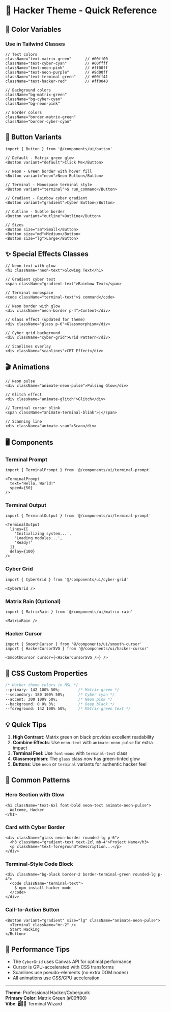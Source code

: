 # 🚀 Hacker Theme - Quick Reference

## 🎨 Color Variables

### Use in Tailwind Classes
```tsx
// Text colors
className="text-matrix-green"      // #00ff00
className="text-cyber-cyan"        // #00ffff
className="text-neon-pink"         // #ff00ff
className="text-neon-purple"       // #9d00ff
className="text-terminal-green"    // #00ff41
className="text-hacker-red"        // #ff0040

// Background colors
className="bg-matrix-green"
className="bg-cyber-cyan"
className="bg-neon-pink"

// Border colors
className="border-matrix-green"
className="border-cyber-cyan"
```

## 🎯 Button Variants

```tsx
import { Button } from '@/components/ui/button'

// Default - Matrix green glow
<Button variant="default">Click Me</Button>

// Neon - Green border with hover fill
<Button variant="neon">Neon Button</Button>

// Terminal - Monospace terminal style
<Button variant="terminal">$ run_command</Button>

// Gradient - Rainbow cyber gradient
<Button variant="gradient">Cyber Button</Button>

// Outline - Subtle border
<Button variant="outline">Outline</Button>

// Sizes
<Button size="sm">Small</Button>
<Button size="md">Medium</Button>
<Button size="lg">Large</Button>
```

## ✨ Special Effects Classes

```tsx
// Neon text with glow
<h1 className="neon-text">Glowing Text</h1>

// Gradient cyber text
<span className="gradient-text">Rainbow Text</span>

// Terminal monospace
<code className="terminal-text">$ command</code>

// Neon border with glow
<div className="neon-border p-4">Content</div>

// Glass effect (updated for theme)
<div className="glass p-6">Glassmorphism</div>

// Cyber grid background
<div className="cyber-grid">Grid Pattern</div>

// Scanlines overlay
<div className="scanlines">CRT Effect</div>
```

## 🎬 Animations

```tsx
// Neon pulse
<div className="animate-neon-pulse">Pulsing Glow</div>

// Glitch effect
<div className="animate-glitch">Glitch</div>

// Terminal cursor blink
<span className="animate-terminal-blink">|</span>

// Scanning line
<div className="animate-scan">Scan</div>
```

## 🖥️ Components

### Terminal Prompt
```tsx
import { TerminalPrompt } from '@/components/ui/terminal-prompt'

<TerminalPrompt 
  text="Hello, World!" 
  speed={50} 
/>
```

### Terminal Output
```tsx
import { TerminalOutput } from '@/components/ui/terminal-prompt'

<TerminalOutput 
  lines={[
    'Initializing system...',
    'Loading modules...',
    'Ready!'
  ]}
  delay={100}
/>
```

### Cyber Grid
```tsx
import { CyberGrid } from '@/components/ui/cyber-grid'

<CyberGrid />
```

### Matrix Rain (Optional)
```tsx
import { MatrixRain } from '@/components/ui/matrix-rain'

<MatrixRain />
```

### Hacker Cursor
```tsx
import { SmoothCursor } from '@/components/ui/smooth-cursor'
import { HackerCursorSVG } from '@/components/ui/hacker-cursor'

<SmoothCursor cursor={<HackerCursorSVG />} />
```

## 🎨 CSS Custom Properties

```css
/* Hacker theme colors in HSL */
--primary: 142 100% 50%;        /* Matrix green */
--secondary: 180 100% 50%;      /* Cyber cyan */
--accent: 300 100% 50%;         /* Neon pink */
--background: 0 0% 3%;          /* Deep black */
--foreground: 142 100% 50%;     /* Matrix green text */
```

## 💡 Quick Tips

1. **High Contrast**: Matrix green on black provides excellent readability
2. **Combine Effects**: Use `neon-text` with `animate-neon-pulse` for extra impact
3. **Terminal Feel**: Use `font-mono` with `terminal-text` class
4. **Glassmorphism**: The `glass` class now has green-tinted glow
5. **Buttons**: Use `neon` or `terminal` variants for authentic hacker feel

## 🎯 Common Patterns

### Hero Section with Glow
```tsx
<h1 className="text-6xl font-bold neon-text animate-neon-pulse">
  Welcome, Hacker
</h1>
```

### Card with Cyber Border
```tsx
<div className="glass neon-border rounded-lg p-6">
  <h3 className="gradient-text text-2xl mb-4">Project Name</h3>
  <p className="text-foreground">Description...</p>
</div>
```

### Terminal-Style Code Block
```tsx
<div className="bg-black border-2 border-terminal-green rounded-lg p-4">
  <code className="terminal-text">
    $ npm install hacker-mode
  </code>
</div>
```

### Call-to-Action Button
```tsx
<Button variant="gradient" size="lg" className="animate-neon-pulse">
  <Terminal className="mr-2" />
  Start Hacking
</Button>
```

## 🚀 Performance Tips

- The `CyberGrid` uses Canvas API for optimal performance
- Cursor is GPU-accelerated with CSS transforms
- Scanlines use pseudo-elements (no extra DOM nodes)
- All animations use CSS/GPU acceleration

---

**Theme**: Professional Hacker/Cyberpunk  
**Primary Color**: Matrix Green (#00ff00)  
**Vibe**: 🖥️💚✨ Terminal Wizard

